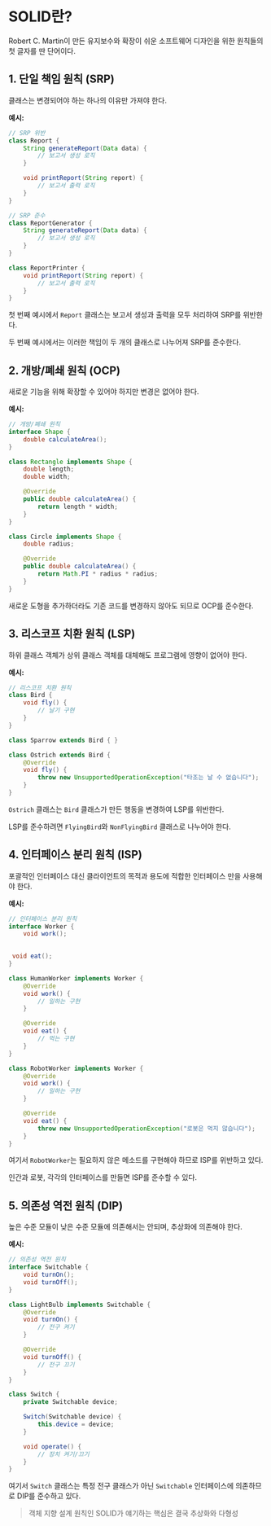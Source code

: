 # SOLID란?

Robert C. Martin이 만든 유지보수와 확장이 쉬운 소프트웨어 디자인을 위한 원칙들의 첫 글자를 딴 단어이다.

## 1. 단일 책임 원칙 (SRP)

클래스는 변경되어야 하는 하나의 이유만 가져야 한다.

**예시:**

```java
// SRP 위반
class Report {
    String generateReport(Data data) {
        // 보고서 생성 로직
    }

    void printReport(String report) {
        // 보고서 출력 로직
    }
}

// SRP 준수
class ReportGenerator {
    String generateReport(Data data) {
        // 보고서 생성 로직
    }
}

class ReportPrinter {
    void printReport(String report) {
        // 보고서 출력 로직
    }
}
```

첫 번째 예시에서 `Report` 클래스는 보고서 생성과 출력을 모두 처리하여 SRP를 위반한다.

두 번째 예시에서는 이러한 책임이 두 개의 클래스로 나누어져 SRP를 준수한다.

## 2. 개방/폐쇄 원칙 (OCP)

새로운 기능을 위해 확장할 수 있어야 하지만 변경은 없어야 한다.

**예시:**

```java
// 개방/폐쇄 원칙
interface Shape {
    double calculateArea();
}

class Rectangle implements Shape {
    double length;
    double width;

    @Override
    public double calculateArea() {
        return length * width;
    }
}

class Circle implements Shape {
    double radius;

    @Override
    public double calculateArea() {
        return Math.PI * radius * radius;
    }
}
```

새로운 도형을 추가하더라도 기존 코드를 변경하지 않아도 되므로 OCP를 준수한다.

## 3. 리스코프 치환 원칙 (LSP)

하위 클래스 객체가 상위 클래스 객체를 대체해도 프로그램에 영향이 없어야 한다.

**예시:**

```java
// 리스코프 치환 원칙
class Bird {
    void fly() {
        // 날기 구현
    }
}

class Sparrow extends Bird { }

class Ostrich extends Bird {
    @Override
    void fly() {
        throw new UnsupportedOperationException("타조는 날 수 없습니다");
    }
}
```

`Ostrich` 클래스는 `Bird` 클래스가 만든 행동을 변경하여 LSP를 위반한다.

LSP를 준수하려면 `FlyingBird`와 `NonFlyingBird` 클래스로 나누어야 한다.

## 4. 인터페이스 분리 원칙 (ISP)

포괄적인 인터페이스 대신 클라이언트의 목적과 용도에 적합한 인터페이스 만을 사용해야 한다.

**예시:**

```java
// 인터페이스 분리 원칙
interface Worker {
    void work();
   

 void eat();
}

class HumanWorker implements Worker {
    @Override
    void work() {
        // 일하는 구현
    }

    @Override
    void eat() {
        // 먹는 구현
    }
}

class RobotWorker implements Worker {
    @Override
    void work() {
        // 일하는 구현
    }

    @Override
    void eat() {
        throw new UnsupportedOperationException("로봇은 먹지 않습니다");
    }
}
```

여기서 `RobotWorker`는 필요하지 않은 메소드를 구현해야 하므로 ISP를 위반하고 있다. 

인간과 로봇, 각각의 인터페이스를 만들면 ISP를 준수할 수 있다.

## 5. 의존성 역전 원칙 (DIP)

높은 수준 모듈이 낮은 수준 모듈에 의존해서는 안되며, 추상화에 의존해야 한다.

**예시:**

```java
// 의존성 역전 원칙
interface Switchable {
    void turnOn();
    void turnOff();
}

class LightBulb implements Switchable {
    @Override
    void turnOn() {
        // 전구 켜기
    }

    @Override
    void turnOff() {
        // 전구 끄기
    }
}

class Switch {
    private Switchable device;

    Switch(Switchable device) {
        this.device = device;
    }

    void operate() {
        // 장치 켜기/끄기
    }
}
```

여기서 `Switch` 클래스는 특정 전구 클래스가 아닌 `Switchable` 인터페이스에 의존하므로 DIP를 준수하고 있다.

>객체 지향 설계 원칙인 SOLID가 얘기하는 핵심은 결국 추상화와 다형성
